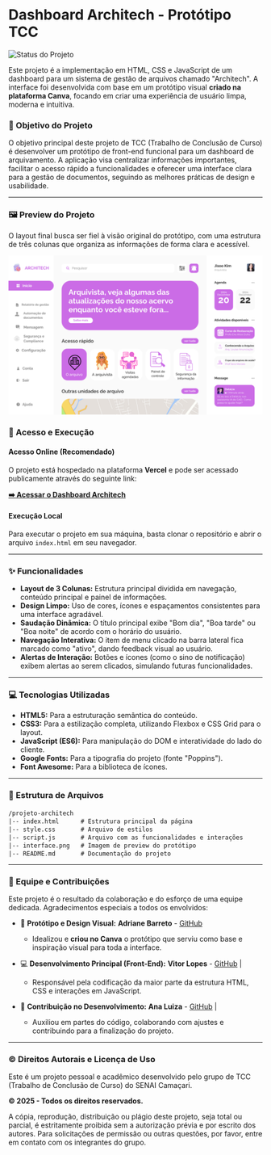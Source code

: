 
# Dashboard Architech - Protótipo TCC

![Status do Projeto](https://img.shields.io/badge/status-funcional-blue)

Este projeto é a implementação em HTML, CSS e JavaScript de um dashboard para um sistema de gestão de arquivos chamado "Architech". A interface foi desenvolvida com base em um protótipo visual **criado na plataforma Canva**, focando em criar uma experiência de usuário limpa, moderna e intuitiva.

### 🎯 Objetivo do Projeto

O objetivo principal deste projeto de TCC (Trabalho de Conclusão de Curso) é desenvolver um protótipo de front-end funcional para um dashboard de arquivamento. A aplicação visa centralizar informações importantes, facilitar o acesso rápido a funcionalidades e oferecer uma interface clara para a gestão de documentos, seguindo as melhores práticas de design e usabilidade.

---

### 🖼️ Preview do Projeto

O layout final busca ser fiel à visão original do protótipo, com uma estrutura de três colunas que organiza as informações de forma clara e acessível.

![Preview do Dashboard](interface.png)

### 🚀 Acesso e Execução

#### Acesso Online (Recomendado)

O projeto está hospedado na plataforma **Vercel** e pode ser acessado publicamente através do seguinte link:

**[➡️ Acessar o Dashboard Architech](https://site-archi-tech-projeto-tcc.vercel.app/)**

#### Execução Local

Para executar o projeto em sua máquina, basta clonar o repositório e abrir o arquivo `index.html` em seu navegador.

---

### ✨ Funcionalidades

* **Layout de 3 Colunas:** Estrutura principal dividida em navegação, conteúdo principal e painel de informações.
* **Design Limpo:** Uso de cores, ícones e espaçamentos consistentes para uma interface agradável.
* **Saudação Dinâmica:** O título principal exibe "Bom dia", "Boa tarde" ou "Boa noite" de acordo com o horário do usuário.
* **Navegação Interativa:** O item de menu clicado na barra lateral fica marcado como "ativo", dando feedback visual ao usuário.
* **Alertas de Interação:** Botões e ícones (como o sino de notificação) exibem alertas ao serem clicados, simulando futuras funcionalidades.

---

### 💻 Tecnologias Utilizadas

* **HTML5:** Para a estruturação semântica do conteúdo.
* **CSS3:** Para a estilização completa, utilizando Flexbox e CSS Grid para o layout.
* **JavaScript (ES6):** Para manipulação do DOM e interatividade do lado do cliente.
* **Google Fonts:** Para a tipografia do projeto (fonte "Poppins").
* **Font Awesome:** Para a biblioteca de ícones.

---

### 📂 Estrutura de Arquivos

```
/projeto-architech
|-- index.html      # Estrutura principal da página
|-- style.css       # Arquivo de estilos
|-- script.js       # Arquivo com as funcionalidades e interações
|-- interface.png   # Imagem de preview do protótipo
|-- README.md       # Documentação do projeto
```

---

### 👥 Equipe e Contribuições

Este projeto é o resultado da colaboração e do esforço de uma equipe dedicada. Agradecimentos especiais a todos os envolvidos:

* 🎨 **Protótipo e Design Visual:** **Adriane Barreto** - [GitHub](https://www.linkedin.com/in/seu-usuario/)
    * Idealizou e **criou no Canva** o protótipo que serviu como base e inspiração visual para toda a interface.

* 💻 **Desenvolvimento Principal (Front-End):** **Vitor Lopes** - [GitHub](https://github.com/Victor-Denv) | 
    * Responsável pela codificação da maior parte da estrutura HTML, CSS e interações em JavaScript.

* 🤝 **Contribuição no Desenvolvimento:** **Ana Luiza** - [GitHub](https://github.com/seu-usuario) |
    * Auxiliou em partes do código, colaborando com ajustes e contribuindo para a finalização do projeto.

---

### ©️ Direitos Autorais e Licença de Uso

Este é um projeto pessoal e acadêmico desenvolvido pelo grupo de TCC (Trabalho de Conclusão de Curso) do SENAI Camaçari.

**© 2025 - Todos os direitos reservados.**

A cópia, reprodução, distribuição ou plágio deste projeto, seja total ou parcial, é estritamente proibida sem a autorização prévia e por escrito dos autores. Para solicitações de permissão ou outras questões, por favor, entre em contato com os integrantes do grupo.
